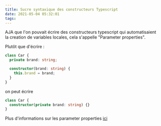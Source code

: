 ```yaml
---
title: Sucre syntaxique des constructeurs Typescript
date: 2021-05-04 05:32:01
tags:
---
```


AJA que l'on pouvait écrire des constructeurs typescript qui automatisaient la
creation de variables locales, cela s'appelle "Parameter properties".

Plutôt que d'écrire :

```typescript
class Car {
  private brand: string;

  constructor(brand: string) {
    this.brand = brand;
  }
}
```

on peut écrire

```typescript
class Car {
  constructor(private brand: string) {}
}
```

Plus d'informations sur les parameter properties [ici](https://www.typescriptlang.org/docs/handbook/2/classes.html#parameter-properties)
